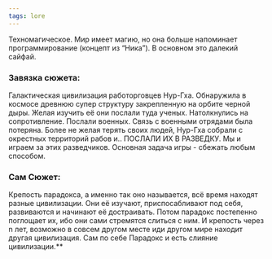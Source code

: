```yaml
---
tags: lore 
---
```

Техномагическое. Мир имеет магию, но она больше напоминает программирование (концепт из “Ника”). В основном это далекий сайфай. 

  

### Завязка сюжета:

  

Галактическая цивилизация работорговцев Нур-Гха. Обнаружила в космосе древнюю супер структуру закрепленную на орбите черной дыры. Желая изучить её они послали туда ученых. Натолкнулись на сопротивление. Послали военных. Связь с военными отрядами была потеряна. Более не желая терять своих людей, Нур-Гха собрали с окрестных территорий рабов и.. ПОСЛАЛИ ИХ В РАЗВЕДКУ. Мы и играем за этих разведчиков. Основная задача игры - сбежать любым способом. 

### Сам Сюжет:  
  

Крепость парадокса, а именно так оно называется, всё время находят разные цивилизации. Они её изучают, приспосабливают под себя, развиваются и начинают её достраивать. Потом парадокс постепенно поглощает их, ибо они сами стремятся слиться с ним. И крепость через n лет, возможно в совсем другом месте иди другом мире находит другая цивилизация. Сам по себе Парадокс и есть слияние цивилизации.**